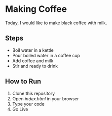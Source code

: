 # Making Coffee
Today, I would like to make black coffee with milk.

## Steps
- Boil water in a kettle
- Pour boiled water in a coffee cup
- Add coffee and milk
- Stir and ready to drink

## How to Run
1. Clone this repository
2. Open *index.html* in your browser
3. Type your code
4. Go Live
